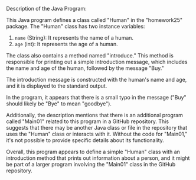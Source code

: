 Description of the Java Program:

This Java program defines a class called "Human" in the "homework25" package. The "Human" class has two instance variables:

1. `name` (String): It represents the name of a human.
2. `age` (int): It represents the age of a human.

The class also contains a method named "introduce." This method is responsible for printing out a simple introduction message, which includes the name and age of the human, followed by the message "Buy."

The introduction message is constructed with the human's name and age, and it is displayed to the standard output.

In the program, it appears that there is a small typo in the message ("Buy" should likely be "Bye" to mean "goodbye").

Additionally, the description mentions that there is an additional program called "Main01" related to this program in a GitHub repository. This suggests that there may be another Java class or file in the repository that uses the "Human" class or interacts with it. Without the code for "Main01," it's not possible to provide specific details about its functionality.

Overall, this program appears to define a simple "Human" class with an introduction method that prints out information about a person, and it might be part of a larger program involving the "Main01" class in the GitHub repository.
